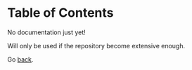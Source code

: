 # Table of Contents

No documentation just yet!

Will only be used if the repository become extensive enough.

Go [back](readme.md).